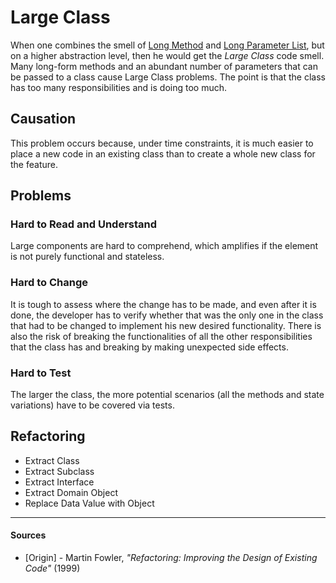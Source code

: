 # Large Class

When one combines the smell of [Long Method](Long%20Method.md) and
[Long Parameter List](Long%20Parameter%20List.md), but on a higher abstraction
level, then he would get the _Large Class_ code smell. Many long-form methods
and an abundant number of parameters that can be passed to a class cause Large
Class problems. The point is that the class has too many responsibilities and
is doing too much.

## Causation

This problem occurs because, under time constraints, it is much easier to place
a new code in an existing class than to create a whole new class for the
feature.

## Problems

### Hard to Read and Understand

Large components are hard to comprehend, which amplifies if the element is not
purely functional and stateless.

### Hard to Change

It is tough to assess where the change has to be made, and even after it is
done, the developer has to verify whether that was the only one in the class
that had to be changed to implement his new desired functionality. There is
also the risk of breaking the functionalities of all the other responsibilities
that the class has and breaking by making unexpected side effects.

### Hard to Test

The larger the class, the more potential scenarios (all the methods and state
variations) have to be covered via tests.

## Refactoring

- Extract Class
- Extract Subclass
- Extract Interface
- Extract Domain Object
- Replace Data Value with Object

---

#### Sources

- [Origin] - Martin Fowler, _"Refactoring: Improving the Design of Existing Code"_ (1999)
